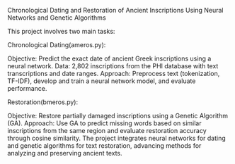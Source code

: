 Chronological Dating and Restoration of Ancient Inscriptions Using Neural Networks and Genetic Algorithms

This project involves two main tasks:

Chronological Dating(ameros.py):

Objective: Predict the exact date of ancient Greek inscriptions using a neural network.
Data: 2,802 inscriptions from the PHI database with text transcriptions and date ranges.
Approach: Preprocess text (tokenization, TF-IDF), develop and train a neural network model, and evaluate performance.

Restoration(bmeros.py):

Objective: Restore partially damaged inscriptions using a Genetic Algorithm (GA).
Approach: Use GA to predict missing words based on similar inscriptions from the same region and evaluate restoration accuracy through cosine similarity.
The project integrates neural networks for dating and genetic algorithms for text restoration, advancing methods for analyzing and preserving ancient texts.
